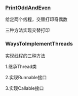 ### [PrintOddAndEven](https://www.cnblogs.com/grey-wolf/p/11217164.html#_label2)
给定两个线程，交替打印奇偶数

三种方法实现交替打印

### WaysToImplementThreads
实现线程的三种方法

1.继承Thread类

2.实现Runnable接口

3.实现Callable接口